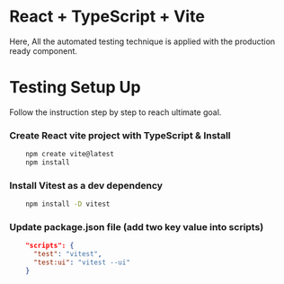 # React + TypeScript + Vite

Here, All the automated testing technique is applied with the production ready component.


# Testing Setup Up

Follow the instruction step by step to reach ultimate goal.

### Create React vite project with TypeScript & Install 

```bash
    npm create vite@latest
    npm install 
```

### Install Vitest as a dev dependency 

```bash
    npm install -D vitest
```


### Update package.json file (add two key value into scripts)


```json
    "scripts": {
      "test": "vitest",
      "test:ui": "vitest --ui"
    }
```


 